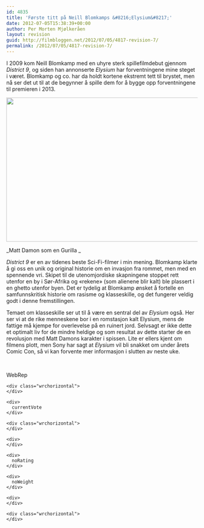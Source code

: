 ```yaml
---
id: 4835
title: 'Første titt på Neill Blomkamps &#8216;Elysium&#8217;'
date: 2012-07-05T15:38:39+00:00
author: Per Morten Mjølkeråen
layout: revision
guid: http://filmbloggen.net/2012/07/05/4817-revision-7/
permalink: /2012/07/05/4817-revision-7/
---
```

I 2009 kom Neill Blomkamp med en uhyre sterk spillefilmdebut gjennom _District 9_, og siden han annonserte _Elysium_ har forventningene mine steget i været. Blomkamp og co. har da holdt kortene ekstremt tett til brystet, men nå ser det ut til at de begynner å spille dem for å bygge opp forventningene til premieren i 2013.

<a href="http://filmbloggen.net/?attachment_id=4820" rel="attachment wp-att-4820"><img class="alignnone size-full wp-image-4820" src="http://filmbloggen.net/wp-content/uploads//2012/07/matt-damon-elysium-first-look-skip-crop-version-1.jpg" alt="" width="640" height="379" /></a>

_Matt Damon som en Gurilla _

_District 9_ er en av tidenes beste Sci-Fi-filmer i min mening. Blomkamp klarte å gi oss en unik og original historie om en invasjon fra rommet, men med en spennende vri. Skipet til de utenomjordiske skapningene stoppet rett utenfor en by i Sør-Afrika og &laquo;rekene&raquo; (som alienene blir kalt) ble plassert i en ghetto utenfor byen. Det er tydelig at Blomkamp ønsket å fortelle en samfunnskritisk historie om rasisme og klasseskille, og det fungerer veldig godt i denne fremstillingen.

Temaet om klasseskille ser ut til å være en sentral del av _Elysium_ også. Her ser vi at de rike menneskene bor i en romstasjon kalt Elysium, mens de fattige må kjempe for overlevelse på en ruinert jord. Selvsagt er ikke dette et optimalt liv for de mindre heldige og som resultat av dette starter de en revolusjon med Matt Damons karakter i spissen. Lite er ellers kjent om filmens plott, men Sony har sagt at _Elysium_ vil bli snakket om under årets Comic Con, så vi kan forvente mer informasjon i slutten av neste uke.

&nbsp;

<div>
  <div>
    <div>
      <div>
        WebRep
      </div>
    </div>
    
    <div class="wrchorizontal">
    </div>
    
    <div>
      currentVote
    </div>
    
    <div class="wrchorizontal">
    </div>
    
    <div>
    </div>
    
    <div>
      noRating
    </div>
    
    <div>
      noWeight
    </div>
    
    <div>
    </div>
    
    <div class="wrchorizontal">
    </div>
  </div>
</div>
